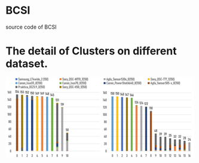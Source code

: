 # BCSI
source code of BCSI

# The detail of Clusters on different dataset.

![Fig. 1](https://github.com/XiangJ87/BCSI/blob/master/Figures/D1Comparison.png?raw=true)
